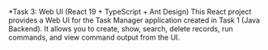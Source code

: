 *Task 3: Web UI (React 19 + TypeScript + Ant Design)
This React project provides a Web UI for the Task Manager application created in Task 1 (Java Backend). It allows you to create, show, search, delete records, run commands, and view command output from the UI.

